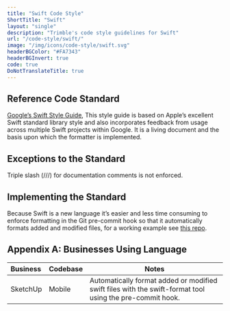 ```yaml
---
title: "Swift Code Style"
ShortTitle: "Swift"
layout: "single"
description: "Trimble's code style guidelines for Swift"
url: "/code-style/swift/"
image: "/img/icons/code-style/swift.svg"
headerBGColor: "#FA7343"
headerBGInvert: true
code: true
DoNotTranslateTitle: true
---
```


## Reference Code Standard

[Google’s Swift Style Guide](https://google.github.io/swift/), This style guide is based on Apple’s excellent Swift standard library style and also incorporates feedback from usage across multiple Swift projects within Google. It is a living document and the basis upon which the formatter is implemented.

## Exceptions to the Standard

Triple slash (///) for documentation comments is not enforced.

## Implementing the Standard

Because Swift is a new language it’s easier and less time consuming to enforce formatting in the Git pre-commit hook so that it automatically formats added and modified files, for a working example see [this repo](https://bitbucket.trimble.tools/projects/SU/repos/mobile_tools/browse).

## Appendix A: Businesses Using Language

| Business | Codebase | Notes                                                                                                    |
| :------- | :------- | -------------------------------------------------------------------------------------------------------- |
| SketchUp | Mobile   | Automatically format added or modified swift files with the swift-format tool using the pre-commit hook. |
